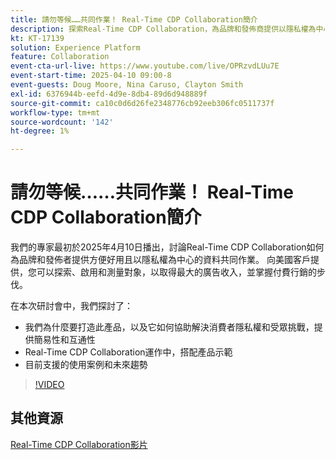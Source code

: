 ```yaml
---
title: 請勿等候……共同作業！ Real-Time CDP Collaboration簡介
description: 探索Real-Time CDP Collaboration，為品牌和發佈商提供以隱私權為中心的資料解決方案，以增強受眾啟用、最大化廣告收入，並簡化付費媒體工作 — 包含產品示範、專家深入分析和即將推出的使用案例。
kt: KT-17139
solution: Experience Platform
feature: Collaboration
event-cta-url-live: https://www.youtube.com/live/OPRzvdLUu7E
event-start-time: 2025-04-10 09:00-8
event-guests: Doug Moore, Nina Caruso, Clayton Smith
exl-id: 6376944b-eefd-4d9e-8db4-89d6d948889f
source-git-commit: ca10c0d6d26fe2348776cb92eeb306fc0511737f
workflow-type: tm+mt
source-wordcount: '142'
ht-degree: 1%

---
```


# 請勿等候……共同作業！ Real-Time CDP Collaboration簡介

我們的專家最初於2025年4月10日播出，討論Real-Time CDP Collaboration如何為品牌和發佈者提供方便好用且以隱私權為中心的資料共同作業。 向美國客戶提供，您可以探索、啟用和測量對象，以取得最大的廣告收入，並掌握付費行銷的步伐。

在本次研討會中，我們探討了：

* 我們為什麼要打造此產品，以及它如何協助解決消費者隱私權和受眾挑戰，提供簡易性和互通性
* Real-Time CDP Collaboration運作中，搭配產品示範
* 目前支援的使用案例和未來趨勢

>[!VIDEO](https://video.tv.adobe.com/v/3457557/?quality=12&learn=on)
<!-- 
**Continue the discussion on the Experience League [Community Post.](https://experienceleaguecommunities.adobe.com/t5/adobe-experience-platform/adobe-experience-league-live-unlocking-operational-insights-with/td-p/738208){target="_blank"}** 
-->

## 其他資源

[Real-Time CDP Collaboration影片](https://experienceleague.adobe.com/en/docs/platform-learn/tutorials/collaboration/real-time-cdp-collaboration-overview)
